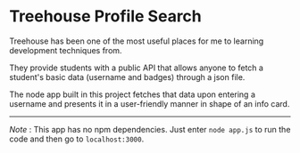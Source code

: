 # Treehouse Profile Search

Treehouse has been one of the most useful places for me to learning development techniques from. 

They provide students with a public API that allows anyone to fetch a student's basic data (username and badges) through a json file. 

The node app built in this project fetches that data upon entering a username and presents it in a user-friendly manner in shape of an info card.

____

*Note* : This app has no npm dependencies. Just enter `node app.js` to run the code and then go to `localhost:3000`.
